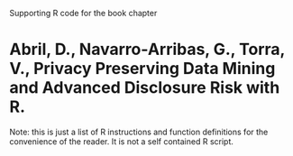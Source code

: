 Supporting R code for the book chapter

# Abril, D., Navarro-Arribas, G., Torra, V., Privacy Preserving Data Mining and Advanced Disclosure Risk with R.

Note: this is just a list of R instructions and function definitions for the convenience of the reader. It is not a self contained R script.
